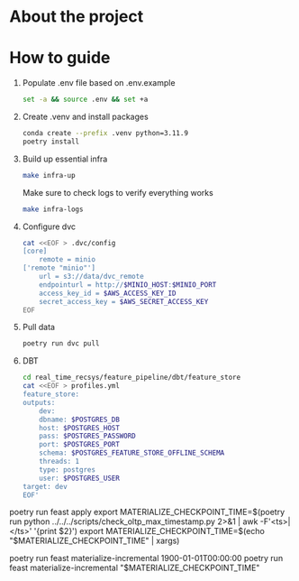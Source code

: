 # About the project

# How to guide
1. Populate .env file based on .env.example
    ```sh
    set -a && source .env && set +a
    ```

2. Create .venv and install packages
    ```sh
    conda create --prefix .venv python=3.11.9
    poetry install
    ```

3. Build up essential infra
    ```sh
    make infra-up
    ```

    Make sure to check logs to verify everything works

    ```sh
    make infra-logs
    ```

4. Configure dvc
    ```sh
    cat <<EOF > .dvc/config
    [core]
        remote = minio
    ['remote "minio"']
        url = s3://data/dvc_remote
        endpointurl = http://$MINIO_HOST:$MINIO_PORT
        access_key_id = $AWS_ACCESS_KEY_ID
        secret_access_key = $AWS_SECRET_ACCESS_KEY
    EOF
    ```

5. Pull data
    ```sh
    poetry run dvc pull
    ```

6. DBT
    ```sh
    cd real_time_recsys/feature_pipeline/dbt/feature_store
    cat <<EOF > profiles.yml
    feature_store:
    outputs:
        dev:
        dbname: $POSTGRES_DB
        host: $POSTGRES_HOST
        pass: $POSTGRES_PASSWORD
        port: $POSTGRES_PORT
        schema: $POSTGRES_FEATURE_STORE_OFFLINE_SCHEMA
        threads: 1
        type: postgres
        user: $POSTGRES_USER
    target: dev
    EOF'
    ```


poetry run feast apply
export MATERIALIZE_CHECKPOINT_TIME=$(poetry run python ../../../scripts/check_oltp_max_timestamp.py 2>&1 | awk -F'<ts>|</ts>' '{print $2}')
export MATERIALIZE_CHECKPOINT_TIME=$(echo "$MATERIALIZE_CHECKPOINT_TIME" | xargs)

poetry run feast materialize-incremental 1900-01-01T00:00:00
poetry run feast materialize-incremental "$MATERIALIZE_CHECKPOINT_TIME"